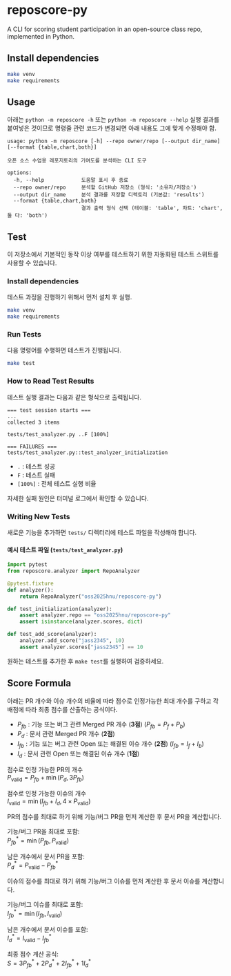 # reposcore-py
A CLI for scoring student participation in an open-source class repo, implemented in Python.

## Install dependencies

```bash
make venv
make requirements
```

## Usage
아래는 `python -m reposcore -h` 또는 `python -m reposcore --help` 실행 결과를 붙여넣은 것이므로
명령줄 관련 코드가 변경되면 아래 내용도 그에 맞게 수정해야 함.

```
usage: python -m reposcore [-h] --repo owner/repo [--output dir_name] [--format {table,chart,both}]

오픈 소스 수업용 레포지토리의 기여도를 분석하는 CLI 도구

options:
  -h, --help            도움말 표시 후 종료
  --repo owner/repo     분석할 GitHub 저장소 (형식: '소유자/저장소')
  --output dir_name     분석 결과를 저장할 디렉토리 (기본값: 'results')
  --format {table,chart,both}
                        결과 출력 형식 선택 (테이블: 'table', 차트: 'chart', 둘 다: 'both')
```

## Test

이 저장소에서 기본적인 동작 이상 여부를 테스트하기 위한 자동화된 테스트 스위트를 사용할 수 있습니다.

### Install dependencies

테스트 과정을 진행하기 위해서 먼저 설치 후 실행.
```bash
make venv
make requirements
```

### Run Tests
다음 명령어를 수행하면 테스트가 진행됩니다.
```bash
make test
```

### How to Read Test Results

테스트 실행 결과는 다음과 같은 형식으로 출력됩니다.
```
=== test session starts ===
...
collected 3 items

tests/test_analyzer.py ..F [100%]

=== FAILURES ===
tests/test_analyzer.py::test_analyzer_initialization
```
- `.` : 테스트 성공
- `F` : 테스트 실패
- `[100%]` : 전체 테스트 실행 비율

자세한 실패 원인은 터미널 로그에서 확인할 수 있습니다.

### Writing New Tests

새로운 기능을 추가하면 `tests/` 디렉터리에 테스트 파일을 작성해야 합니다.

#### 예시 테스트 파일 (`tests/test_analyzer.py`)
```python
import pytest
from reposcore.analyzer import RepoAnalyzer

@pytest.fixture
def analyzer():
    return RepoAnalyzer("oss2025hnu/reposcore-py")

def test_initialization(analyzer):
    assert analyzer.repo == "oss2025hnu/reposcore-py"
    assert isinstance(analyzer.scores, dict)

def test_add_score(analyzer):
    analyzer.add_score("jass2345", 10)
    assert analyzer.scores["jass2345"] == 10
```
원하는 테스트를 추가한 후 `make test`를 실행하여 검증하세요.

## Score Formula
아래는 PR 개수와 이슈 개수의 비율에 따라 점수로 인정가능한 최대 개수를 구하고 각 배점에 따라 최종 점수를 산출하는 공식이다.

- $P_{fb}$ : 기능 또는 버그 관련 Merged PR 개수 (**3점**) ($P_{fb} = P_f + P_b$)  
- $P_d$ : 문서 관련 Merged PR 개수 (**2점**)  
- $I_{fb}$ : 기능 또는 버그 관련 Open 또는 해결된 이슈 개수 (**2점**) ($I_{fb} = I_f + I_b$)  
- $I_d$ : 문서 관련 Open 또는 해결된 이슈 개수 (**1점**)

점수로 인정 가능한 PR의 개수\
$P_{\text{valid}} = P_{fb} + \min(P_d, 3P_{fb})$

점수로 인정 가능한 이슈의 개수\
$I_{\text{valid}} = \min(I_{fb} + I_d, 4 \times P_{\text{valid}})$

PR의 점수를 최대로 하기 위해 기능/버그 PR을 먼저 계산한 후 문서 PR을 계산합니다.

기능/버그 PR을 최대로 포함:\
$P_{fb}^* = \min(P_{fb}, P_{\text{valid}})$

남은 개수에서 문서 PR을 포함:\
$P_d^* = P_{\text{valid}} - P_{fb}^*$

이슈의 점수를 최대로 하기 위해 기능/버그 이슈를 먼저 계산한 후 문서 이슈를 계산합니다.

기능/버그 이슈를 최대로 포함:\
$I_{fb}^* = \min(I_{fb}, I_{\text{valid}})$

남은 개수에서 문서 이슈를 포함:\
$I_d^* = I_{\text{valid}} - I_{fb}^*$

최종 점수 계산 공식:\
$S = 3P_{fb}^* + 2P_d^* + 2I_{fb}^* + 1I_d^*$
